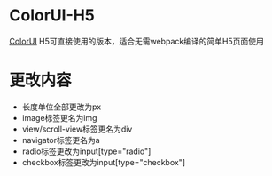 # ColorUI-H5
[ColorUI](https://github.com/weilanwl/ColorUI) H5可直接使用的版本，适合无需webpack编译的简单H5页面使用


# 更改内容
- 长度单位全部更改为px
- image标签更名为img
- view/scroll-view标签更名为div
- navigator标签更名为a
- radio标签更改为input[type="radio"]
- checkbox标签更改为input[type="checkbox"]


